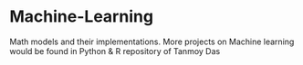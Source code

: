 # Machine-Learning
Math models and their implementations. More projects on Machine learning would be found in Python &amp; R repository of Tanmoy Das

